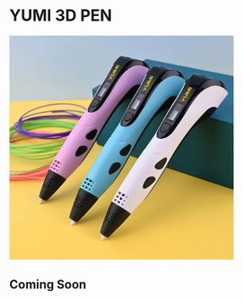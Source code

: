 # YUMI 3D PEN

<img src="../../img/3d_pen/YUMI-3D-PEN-1.webp" alt="YUMI - 3D PEN" width="400">

## Coming Soon